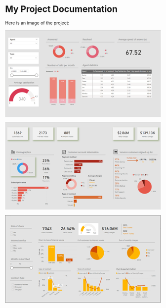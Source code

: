 # My Project Documentation

Here is an image of the project:

![Project Image](https://github.com/Leogabriele/Service-Provider-Dashboard-Power-BI-/blob/main/Screenshot/Screenshot%202025-03-17%20204649.png)


![Project Image](https://github.com/Leogabriele/Service-Provider-Dashboard-Power-BI-/blob/main/Screenshot/Screenshot%202025-03-17%20204751.png)


![Project Image](https://github.com/Leogabriele/Service-Provider-Dashboard-Power-BI-/blob/main/Screenshot/Screenshot%202025-03-17%20204812.png)
